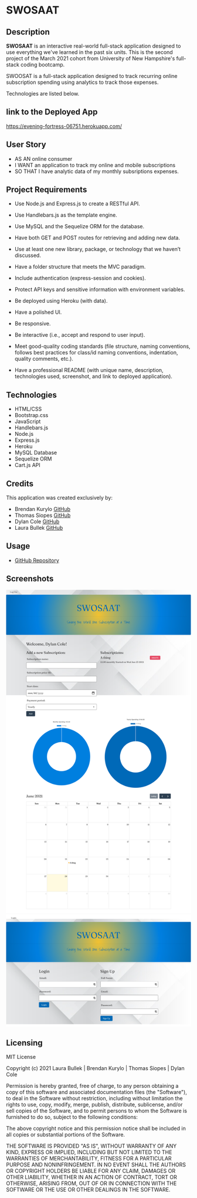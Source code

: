 # SWOSAAT

## Description
**SWOSAAT** is an interactive real-world full-stack application designed to use everything we've learned in the past six units. This is the second project of the March 2021 cohort from University of New Hampshire's full-stack coding bootcamp. 

SWOOSAT is a full-stack application designed to track recurring online subscription spending using analytics to track those expenses. 

Technologies are listed below.  

## link to the Deployed App

https://evening-fortress-06751.herokuapp.com/

## User Story
 - AS AN online consumer
 - I WANT an application to track my online and mobile subscriptions
 - SO THAT I have analytic data of my monthly subsriptions expenses.

## Project Requirements

* Use Node.js and Express.js to create a RESTful API.

* Use Handlebars.js as the template engine.

* Use MySQL and the Sequelize ORM for the database.

* Have both GET and POST routes for retrieving and adding new data.

* Use at least one new library, package, or technology that we haven’t discussed.

* Have a folder structure that meets the MVC paradigm.

* Include authentication (express-session and cookies).

* Protect API keys and sensitive information with environment variables.

* Be deployed using Heroku (with data).

* Have a polished UI.

* Be responsive.

* Be interactive (i.e., accept and respond to user input).

* Meet good-quality coding standards (file structure, naming conventions, follows best practices for class/id naming conventions, indentation, quality comments, etc.).

* Have a professional README (with unique name, description, technologies used, screenshot, and link to deployed application).

## Technologies
- HTML/CSS
- Bootstrap.css
- JavaScript
- Handlebars.js
- Node.js
- Express.js
- Heroku
- MySQL Database
- Sequelize ORM
- Cart.js API

## Credits 
This application was created exclusively by:
- Brendan Kurylo [GitHub](https://github.com/Bkrendan12)
- Thomas Siopes [GitHub](https://github.com/ThomasSiopes)
- Dylan Cole [GitHub](https://github.com/Deucedadorian)
- Laura Bullek [GitHub](https://github.com/Laura-Bullek)

## Usage
* [GitHub Repository](https://github.com/Laura-Bullek/Subscription-Tracker)

## Screenshots

![IMAGE OF A SOWSAAT PROFILE](./public/images/evening-fortress-06751.herokuapp.com_profile.png)
![image of swosaat login page](./public/images/evening-fortress-06751.herokuapp.com_.png)

## Licensing
MIT License

Copyright (c) 2021 Laura Bullek | Brendan Kurylo | Thomas Siopes | Dylan Cole

Permission is hereby granted, free of charge, to any person obtaining a copy
of this software and associated documentation files (the "Software"), to deal
in the Software without restriction, including without limitation the rights
to use, copy, modify, merge, publish, distribute, sublicense, and/or sell
copies of the Software, and to permit persons to whom the Software is
furnished to do so, subject to the following conditions:

The above copyright notice and this permission notice shall be included in all
copies or substantial portions of the Software.

THE SOFTWARE IS PROVIDED "AS IS", WITHOUT WARRANTY OF ANY KIND, EXPRESS OR
IMPLIED, INCLUDING BUT NOT LIMITED TO THE WARRANTIES OF MERCHANTABILITY,
FITNESS FOR A PARTICULAR PURPOSE AND NONINFRINGEMENT. IN NO EVENT SHALL THE
AUTHORS OR COPYRIGHT HOLDERS BE LIABLE FOR ANY CLAIM, DAMAGES OR OTHER
LIABILITY, WHETHER IN AN ACTION OF CONTRACT, TORT OR OTHERWISE, ARISING FROM,
OUT OF OR IN CONNECTION WITH THE SOFTWARE OR THE USE OR OTHER DEALINGS IN THE
SOFTWARE.
